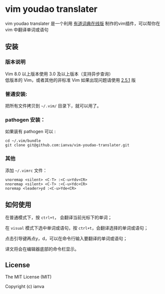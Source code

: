 # vim youdao translater

vim youdao translater 是一个利用 [有道词典在线版](http://dict.youdao.com/) 制作的vim插件，可以帮你在 vim 中翻译单词或语句

## 安装

### 版本说明
Vim 8.0 以上版本使用 3.0 及以上版本（支持异步查询）    
低版本的 Vim，或者其他的非标准 Vim 如果出现问题请使用 [2.5.1](https://github.com/ianva/vim-youdao-translater/releases/tag/2.5.1) 版

### 普通安装:
把所有文件拷贝到 `~/.vim/` 目录下，就可以用了。


### pathogen 安装：
如果装有 pathogen 可以 :

	cd ~/.vim/bundle
	git clone git@github.com:ianva/vim-youdao-translater.git


###  其他
添加 `~/.vimrc` 文件：

```vim
vnoremap <silent> <C-T> :<C-u>Ydv<CR>
nnoremap <silent> <C-T> :<C-u>Ydc<CR>
noremap <leader>yd :<C-u>Yde<CR>
```

## 如何使用

在普通模式下，按 `ctrl+t`， 会翻译当前光标下的单词；

在 `visual` 模式下选中单词或语句，按 `ctrl+t`，会翻译选择的单词或语句；

点击引导键再点y，d，可以在命令行输入要翻译的单词或语句；

译文将会在编辑器底部的命令栏显示。



## License

The MIT License (MIT)

Copyright (c) ianva



